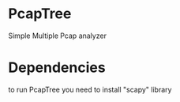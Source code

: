 # PcapTree
Simple Multiple Pcap analyzer


# Dependencies
to run PcapTree you need to install "scapy" library

